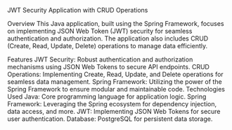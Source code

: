 JWT Security Application with CRUD Operations

Overview
This Java application, built using the Spring Framework, focuses on implementing JSON Web Token (JWT) security for seamless authentication and authorization. The application also includes CRUD (Create, Read, Update, Delete) operations to manage data efficiently.

Features
JWT Security: Robust authentication and authorization mechanisms using JSON Web Tokens to secure API endpoints.
CRUD Operations: Implementing Create, Read, Update, and Delete operations for seamless data management.
Spring Framework: Utilizing the power of the Spring Framework to ensure modular and maintainable code.
Technologies Used
Java: Core programming language for application logic.
Spring Framework: Leveraging the Spring ecosystem for dependency injection, data access, and more.
JWT: Implementing JSON Web Tokens for secure user authentication.
Database: PostgreSQL for persistent data storage.
